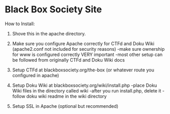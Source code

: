 Black Box Society Site
======================

How to Install:

1. Shove this in the apache directory.

2. Make sure you configure Apache correctly for CTFd and Doku Wiki (apache2.conf not included for security reasons)
    -make sure ownership for www is configured correctly VERY important
    -most other setup can be followed from originally CTFd and Doku Wiki docs

3. Setup CTFd at blackboxsociety.org/the-box (or whatever route you configured in apache)

4. Setup Doku Wiki at blackboxsociety.org/wiki/install.php
    -place Doku Wiki files in the directory called wiki
    -after you run install.php, delete it
    -follow doku wiki readme in the wiki directory

5. Setup SSL in Apache (optional but recommended)
